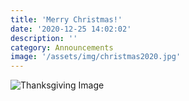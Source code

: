 ```yaml
---
title: 'Merry Christmas!'
date: '2020-12-25 14:02:02'
description: ''
category: Announcements
image: '/assets/img/christmas2020.jpg'
---
```


![Thanksgiving Image](/assets/images/christmas2020.jpg)
